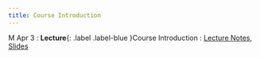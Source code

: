 ```yaml
---
title: Course Introduction
---
```


M Apr 3
: **Lecture**{: .label .label-blue }Course Introduction
  : [Lecture Notes]({{site.baseurl}}/lectures/01/), [Slides](https://docs.google.com/presentation/d/1_Qp3e4SwWRm46bqz7-QZBEvF8JrxcfaA/edit?usp=share_link&ouid=101757866260235503028&rtpof=true&sd=true)
